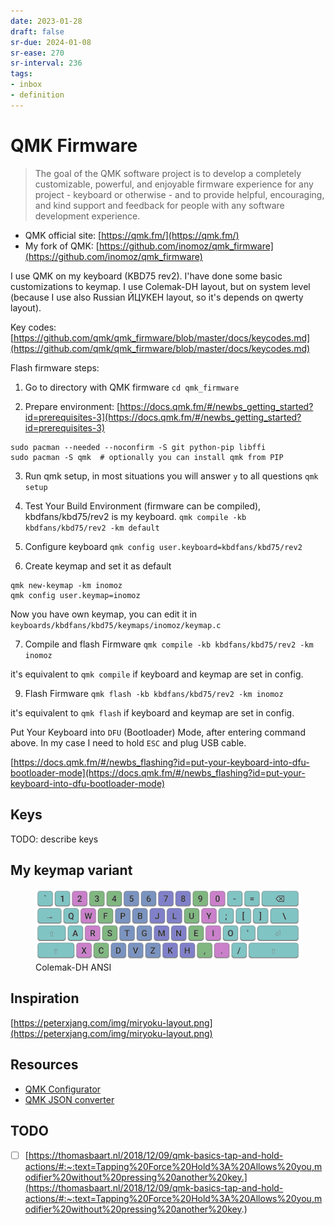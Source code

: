 ```yaml
---
date: 2023-01-28
draft: false
sr-due: 2024-01-08
sr-ease: 270
sr-interval: 236
tags:
- inbox
- definition
---
```


# QMK Firmware

> The goal of the QMK software project is to develop a completely customizable,
> powerful, and enjoyable firmware experience for any project - keyboard or
> otherwise - and to provide helpful, encouraging, and kind support and feedback
> for people with any software development experience.


- QMK official site: [https://qmk.fm/](https://qmk.fm/)
- My fork of QMK: [https://github.com/inomoz/qmk_firmware](https://github.com/inomoz/qmk_firmware)

I use QMK on my keyboard (KBD75 rev2). I'have done some basic customizations to
keymap. I use Colemak-DH layout, but on system level (because I use also Russian
ЙЦУКЕН layout, so it's depends on qwerty layout).

Key codes: [https://github.com/qmk/qmk_firmware/blob/master/docs/keycodes.md](https://github.com/qmk/qmk_firmware/blob/master/docs/keycodes.md)

Flash firmware steps:

1. Go to directory with QMK firmware `cd qmk_firmware`

2. Prepare environment:
   [https://docs.qmk.fm/#/newbs_getting_started?id=prerequisites-3](https://docs.qmk.fm/#/newbs_getting_started?id=prerequisites-3)

```
sudo pacman --needed --noconfirm -S git python-pip libffi
sudo pacman -S qmk  # optionally you can install qmk from PIP
```


3. Run qmk setup, in most situations you will answer `y` to all questions
   `qmk setup`

4. Test Your Build Environment (firmware can be compiled), kbdfans/kbd75/rev2 is
   my keyboard. `qmk compile -kb kbdfans/kbd75/rev2 -km default`

5. Configure keyboard `qmk config user.keyboard=kbdfans/kbd75/rev2`

6. Create keymap and set it as default

```
qmk new-keymap -km inomoz
qmk config user.keymap=inomoz
```


Now you have own keymap, you can edit it in
`keyboards/kbdfans/kbd75/keymaps/inomoz/keymap.c`

7. Compile and flash Firmware `qmk compile -kb kbdfans/kbd75/rev2 -km inomoz`

it's equivalent to `qmk compile` if keyboard and keymap are set in config.

9. Flash Firmware `qmk flash -kb kbdfans/kbd75/rev2 -km inomoz`

it's equivalent to `qmk flash` if keyboard and keymap are set in config.

Put Your Keyboard into `DFU` (Bootloader) Mode, after entering command above. In
my case I need to hold `ESC` and plug USB cable.

[https://docs.qmk.fm/#/newbs_flashing?id=put-your-keyboard-into-dfu-bootloader-mode](https://docs.qmk.fm/#/newbs_flashing?id=put-your-keyboard-into-dfu-bootloader-mode)

## Keys

TODO: describe keys

## My keymap variant

<figure>
  <img src="img/colemak_dh_ansi.png" width="" alt="Colemak-DH ANSI" title="Colemak-DH ANSI" />
  <figcaption>Colemak-DH ANSI</figcaption>
</figure>


## Inspiration

[https://peterxjang.com/img/miryoku-layout.png](https://peterxjang.com/img/miryoku-layout.png)

## Resources


- [QMK Configurator](https://config.qmk.fm/#/kbdfans/kbd75/rev2/LAYOUT)
- [QMK JSON converter](https://jhelvy.shinyapps.io/qmkjsonconverter/)

## TODO


- [ ] [https://thomasbaart.nl/2018/12/09/qmk-basics-tap-and-hold-actions/#:~:text=Tapping%20Force%20Hold%3A%20Allows%20you,modifier%20without%20pressing%20another%20key.](https://thomasbaart.nl/2018/12/09/qmk-basics-tap-and-hold-actions/#:~:text=Tapping%20Force%20Hold%3A%20Allows%20you,modifier%20without%20pressing%20another%20key.)